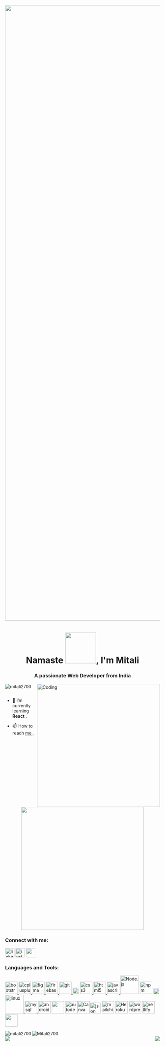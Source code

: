 <h1 align="center">
<img width=2000 src= "https://thumbs.dreamstime.com/b/web-development-concept-person-using-laptop-computer-web-development-concept-person-using-laptop-computer-173653541.jpg">
</h1> 
<h1 align="center">Namaste <img src="https://user-images.githubusercontent.com/78539161/204729399-673f4abd-f87f-4217-b925-acc8cc1dda47.gif" width="100">, I'm Mitali</h1>
<h3 align="center">A passionate Web Developer from India</h3>
<img align="right" alt="Coding" width="400" src="https://res.cloudinary.com/practicaldev/image/fetch/s--2bZIjPGC -/c_limit%2Cf_auto%2Cfl_progressive%2Cq_66%2Cw_880/https://dev-to-uploads.s3.amazonaws.com/i/d4tvukbt5mra37cvwklk.gif">

<p align="left"> <img src="https://komarev.com/ghpvc/?username=mitali2700&label=Profile%20views&color=0e75b6&style=flat" alt="mitali2700" /> </p>

<p align="left"> <a href="https://twitter.com/" target="blank"><img src="https://img.shields.io/twitter/follow/?logo=twitter&style=for-the-badge" alt="" /></a> </p>

- 🌱 I’m currently learning **React** .

- 📫 How to reach <a href="mitalicwa@gmail.com"> me </a>.

<p align="center"><img src="https://user-images.githubusercontent.com/78539161/205105148-1114dedb-3a54-45e4-b36a-758d6d4a85b5.gif" width="400"></p>



<h3 align="left">Connect with me:</h3>
<p align="left">
<a href="https://www.linkedin.com/in/mitali-gupta-506a69208/" target="blank"><img align="center" src="https://user-images.githubusercontent.com/78539161/205430215-c332fb17-1392-41a2-8b73-b32f1ae20acc.png" alt="linkedin" height="30" width="30" /></a>  <a href="https://instagram.com/mitalii27" target="blank"><img align="center" src="https://user-images.githubusercontent.com/78539161/205430294-f935c53a-f023-42eb-9814-c3da4dcda038.jpeg" alt="insta" height="30" width="30" /></a>  <a href="https://replit.com/@MITALIGUPTA" target="blank"><img align= "center" src="https://user-images.githubusercontent.com/78539161/181254713-cd647b34-ecdc-45c9-81d5-05803a562e11.png"  height="30" width="30" /></a>
</p>


<h3 align="left">Languages and Tools:</h3>
<p align="left"> <a href="https://getbootstrap.com" target="_blank" rel="noreferrer"> <img src="https://user-images.githubusercontent.com/78539161/205430417-53ce1026-6dee-4cf0-9c2d-36c66d55fc3a.png" alt="bootstrap" width="40" height="40"/> </a> <a href="https://www.w3schools.com/cpp/" target="_blank" rel="noreferrer"> <img src="https://user-images.githubusercontent.com/78539161/205430486-57d6bb88-8a1f-4c87-af51-bfe6fa67f8f2.png" alt="cplusplus" width="40" height="40"/> </a>  <a href="https://www.figma.com/" target="_blank" rel="noreferrer"> <img src="https://www.vectorlogo.zone/logos/figma/figma-icon.svg" alt="figma" width="40" height="40"/> </a> <a href="https://firebase.google.com/" target="_blank" rel="noreferrer"> <img src="https://www.vectorlogo.zone/logos/firebase/firebase-icon.svg" alt="firebase" width="40" height="40"/> </a> <a href="https://git-scm.com/" target="_blank" rel="noreferrer"> <img src="https://www.vectorlogo.zone/logos/git-scm/git-scm-icon.svg" alt="git" width="40" height="40"/> </a> 
  <a href="https://jquery.com/" target="_blank" rel="noreferrer"><img src="https://user-images.githubusercontent.com/78539161/179682340-fcb86e2b-bdbe-4c52-a827-a12e669a58a3.png" alt="jQuery" width="20" height="20"></a> 
<a href="https://www.w3schools.com/css/" target="_blank" rel="noreferrer"> <img src="https://user-images.githubusercontent.com/78539161/205430554-8690335c-4ea8-46b8-b595-adc9d9cca5be.png" alt="css3" width="40" height="40"/> </a>
<a href="https://www.w3.org/html/" target="_blank" rel="noreferrer"> <img src="https://user-images.githubusercontent.com/78539161/205430590-e11ec120-e466-4ae4-9466-54c0b461c4ea.png" alt="html5" width="40" height="40"/> </a> <a href="https://developer.mozilla.org/en-US/docs/Web/JavaScript" target="_blank" rel="noreferrer"> <img src="https://user-images.githubusercontent.com/78539161/205430648-0559041d-cdfc-4448-b378-9d41661a300c.png" alt="javascript" width="40" height="40"/> </a>
<a href="https://nodejs.org/api/" target="_blank" rel="noreferrer"><img src="https://upload.wikimedia.org/wikipedia/commons/thumb/d/d9/Node.js_logo.svg/128px-Node.js_logo.svg.png" alt="Node.js" width="60"></a>
<a href="https://www.npmjs.com/" target="_blank" rel="noreferrer"><img src="https://user-images.githubusercontent.com/78539161/180617223-47849d60-5538-43b7-8474-77d9db58728b.png" alt="npm" width="40"></a>
<a href="https://expressjs.com/" target="_blank" rel="noreferrer"><img src="https://user-images.githubusercontent.com/78539161/180755429-687cd845-0559-4140-9069-4a453ac307b7.png" alt="Express.js" height="18"></a> <a href="https://www.linux.org/" target="_blank" rel="noreferrer"> <img src="https://user-images.githubusercontent.com/78539161/205430727-1dbf42e5-62b2-4de2-a3bd-b15f0c93fcec.png" alt="linux" width="60" /> </a> 
  <a href="https://www.mysql.com/" target="_blank" rel="noreferrer"> <img src="https://user-images.githubusercontent.com/78539161/205430815-f86adda5-7181-4298-a625-05d187750326.png" alt="mysql" width="40" height="40"/> </a>
<a href="https://developer.android.com/docs" target="_blank" rel="noreferrer"><img src="https://user-images.githubusercontent.com/78539161/205430813-26e9e699-5702-41c6-a59e-d9cb5a47a593.png" alt="android" width="40" height="40" style="max-width: 100%;"></a>
<a href="https://hyper.is/" target="_blank" rel="noreferrer"><img src="https://user-images.githubusercontent.com/78539161/180262577-2538fca2-5701-4db4-a2fd-0871adc4af84.svg" width="40" height="40"></a>
<a href="https://www.autodesk.com/products/fusion-360/overview" target="_blank" rel="noreferrer"><img src="https://user-images.githubusercontent.com/78539161/179355291-0f7b3dae-ad47-4186-8371-f33ccdd192ff.svg" alt="autodesk-fusion360" width="40" height="40"></a><a href="https://www.canva.com/" target="_blank" rel="noreferrer"><img src="https://user-images.githubusercontent.com/78539161/179355900-a860afe3-ba63-4256-a7b4-760c0f416a7c.png" alt="Canva" width="40" height="40"></a><a><img src="https://user-images.githubusercontent.com/78539161/181601993-fd3ccb96-efe3-442b-94f4-49a72e37c521.png" alt="json" width="35"></a> <a href= "https://mailchimp.com/" target="_blank" rel="noreferrer"><img src="https://user-images.githubusercontent.com/78539161/184526403-99aff1c2-b247-48c7-812e-285d012aa03a.png" alt="mailchimp" height="40"></a>
  <a href="https://www.heroku.com/" target="_blank" rel="noreferrer"><img src="https://user-images.githubusercontent.com/78539161/184587332-c207b71c-0acc-4455-995d-3d9e34e2187f.png" alt="Heroku" width="40" height="40"></a>
<a href="https://wordpress.org/" target="_blank" rel="noreferrer"><img src="https://user-images.githubusercontent.com/78539161/191458785-b3f513f0-89b0-4951-8c06-5ebd8a16e67d.png" alt="wordpress.org" width="40" ></a>
<a href="https://www.netlify.com/" target="_blank" rel="noreferrer"><img src="https://user-images.githubusercontent.com/78539161/204562269-ab9315c1-fbc7-467c-a41a-bfc05f23f244.jpeg" alt="netlify" width="40" ></a>
<a><img src="https://user-images.githubusercontent.com/78539161/205732559-adee8272-c55d-459a-a4bf-61696d019b56.png" width="40"></a>
</p>


<img align="left" src="https://github-readme-stats.vercel.app/api/top-langs?username=Mitali2700&show_icons=true&locale=en&layout=compact&theme=gruvbox" alt="mitali2700" /> <img align="center" src="https://github-readme-stats.vercel.app/api?username=Mitali2700&show_icons=true&locale=en&repo=github-readme-stats&cache_seconds=86400&theme=gruvbox" alt="Mitali2700" /><br> 
<img src="https://github-readme-streak-stats.herokuapp.com?user=Mitali2700&theme=gruvbox"> <img src="https://user-images.githubusercontent.com/78539161/205430997-36548f42-eae7-448b-973e-2c0256f98cb2.gif" align="right">
